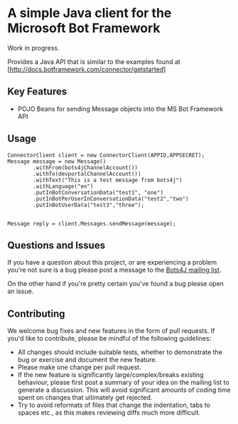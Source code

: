 A simple Java client for the Microsoft Bot Framework
====================================================

Work in progress.

Provides a Java API that is similar to the examples found at [http://docs.botframework.com/connector/getstarted]

Key Features
------------
	
-	POJO Beans for sending Message objects into the MS Bot Framework API

Usage
-----
 
	ConnectorClient client = new ConnectorClient(APPID,APPSECRET);
	Message message = new Message()
	        .withFrom(bots4jChannelAccount())
	        .withTo(devportalChannelAccount())
	        .withText("This is a test message from bots4j")
	        .withLanguage("en")
	        .putInBotConversationData("test1", "one")
	        .putInBotPerUserInConversationData("test2","two")
	        .putInBotUserData("test3","three");
	
	
	Message reply = client.Messages.sendMessage(message);


Questions and Issues
--------------------
If you have a question about this project, or are experiencing a problem you're not sure is a bug please post a message to the
[Bots4J mailing list](https://groups.google.com/forum/#!forum/bots4j).

On the other hand if you're pretty certain you've found a bug please open an issue.

Contributing
------------
We welcome bug fixes and new features in the form of pull requests. If you'd like to contribute, please be mindful of the
following guidelines:
* All changes should include suitable tests, whether to demonstrate the bug or exercise and document the new feature.
* Please make one change per pull request.
* If the new feature is significantly large/complex/breaks existing behaviour, please first post a summary of your idea
on the mailing list to generate a discussion. This will avoid significant amounts of coding time spent on changes that ultimately get rejected.
* Try to avoid reformats of files that change the indentation, tabs to spaces etc., as this makes reviewing diffs much
more difficult.
